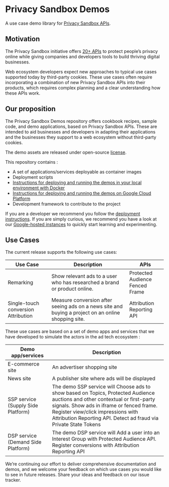 # Privacy Sandbox Demos

A use case demo library for
[Privacy Sandbox APIs](https://developer.chrome.com/en/docs/privacy-sandbox/).

## Motivation

The Privacy Sandbox initiative offers [20+ APIs](https://developer.chrome.com/en/docs/privacy-sandbox/) to protect people’s privacy online while giving companies and developers tools to build thriving digital businesses.

Web ecosystem developers expect new approaches to typical use cases supported today by third-party cookies. These use cases often require incorporating a combination of new Privacy Sandbox APIs into their products, which requires complex planning and a clear understanding how these APIs work.

## Our proposition

The Privacy Sandbox Demos repository offers cookbook recipes, sample code, and demo applications, based on Privacy Sandbox APIs. These are intended to aid businesses and developers in adapting their applications and the businesses they support to a web ecosystem without third-party cookies.

The demo assets are released under open-source [license](https://github.com/privacysandbox/privacy-sandbox-demos).

This repository contains :

- A set of applications/services deployable as container images
- Deployment scripts
- [Instructions for deploying and running the demos in your local environment with Docker](docs/deploy-to-linux-docker.md)
- [Instructions for deploying and running the demos on Google Cloud Platform](docs/deploy-to-gcp.md)
- Development framework to contribute to the project

If you are a developer we recommend you follow the [deployment instructions](docs/deploy-to-linux-docker.md). If you are simply curious, we recommend you have a look at our [Google-hosted instances](https://privacy-sandbox-demos.dev) to quickly start learning and experimenting.

## Use Cases

The current release supports the following use cases:

| **Use Case**                        | **Description**                                                                                     | **APIs**                             |
| ----------------------------------- | --------------------------------------------------------------------------------------------------- | ------------------------------------ |
| Remarking                           | Show relevant ads to a user who has researched a brand or product online.                           | Protected Audience <br> Fenced Frame |
| Single-touch conversion Attribution | Measure conversion after seeing ads on a news site and buying a project on an online shopping site. | Attribution Reporting API            |

These use cases are based on a set of demo apps and services that we have developed to simulate the actors in the ad tech ecosystem :

| **Demo app/services**              | **Description**                                                                                                                                                                                                                                                                     |
| ---------------------------------- | ----------------------------------------------------------------------------------------------------------------------------------------------------------------------------------------------------------------------------------------------------------------------------------- |
| E-commerce site                    | An advertiser shopping site                                                                                                                                                                                                                                                         |
| News site                          | A publisher site where ads will be displayed                                                                                                                                                                                                                                        |
| SSP service (Supply Side Platform) | The demo SSP service will Choose ads to show based on Topics, Protected Audience auctions and other contextual or first-party signals. Show ads in iframe or fenced frame. Register view/click impressions with Attribution Reporting API. Detect ad fraud via Private State Tokens |
| DSP service (Demand Side Platform) | The demo DSP service will Add a user into an Interest Group with Protected Audience API. Register conversions with Attribution Reporting API                                                                                                                                        |

We’re continuing our effort to deliver comprehensive documentation and demos, and we welcome your feedback on which use cases you would like to see in future releases. Share your ideas and feedback on our issue tracker.
